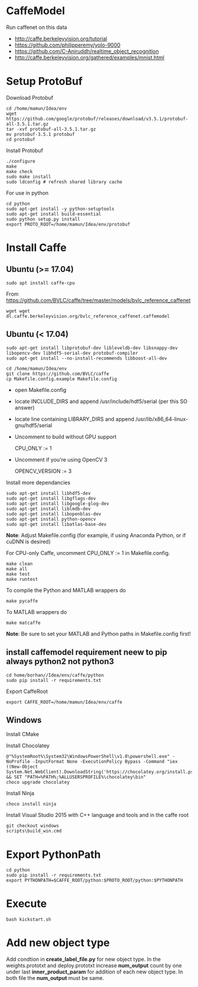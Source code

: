 # CaffeModel

Run caffenet on this data

- http://caffe.berkeleyvision.org/tutorial
- https://github.com/philipperemy/yolo-9000
- https://github.com/C-Aniruddh/realtime_object_recognition
- http://caffe.berkeleyvision.org/gathered/examples/mnist.html

# Setup ProtoBuf

Download Protobuf

    cd /home/mamun/Idea/env
    wget https://github.com/google/protobuf/releases/download/v3.5.1/protobuf-all-3.5.1.tar.gz
    tar -xvf protobuf-all-3.5.1.tar.gz 
    mv protobuf-3.5.1 protobuf
    cd protobuf
    
Install Protobuf

    ./configure
    make
    make check
    sudo make install
    sudo ldconfig # refresh shared library cache
    
For use in python

    cd python
    sudo apt-get install -y python-setuptools
    sudo apt-get install build-essential
    sudo python setup.py install
    export PROTO_ROOT=/home/mamun/Idea/env/protobuf

# Install Caffe

## Ubuntu (>= 17.04)

    sudo apt install caffe-cpu

From https://github.com/BVLC/caffe/tree/master/models/bvlc_reference_caffenet

    wget wget dl.caffe.berkeleyvision.org/bvlc_reference_caffenet.caffemodel

## Ubuntu (< 17.04)

    sudo apt-get install libprotobuf-dev libleveldb-dev libsnappy-dev libopencv-dev libhdf5-serial-dev protobuf-compiler
    sudo apt-get install --no-install-recommends libboost-all-dev

    cd /home/mamun/Idea/env
    git clone https://github.com/BVLC/caffe
    cp Makefile.config.example Makefile.config

- open Makefile.config
- locate INCLUDE_DIRS and append /usr/include/hdf5/serial (per this SO answer)
- locate line containing LIBRARY_DIRS and append /usr/lib/x86_64-linux-gnu/hdf5/serial
- Uncomment to build without GPU support

    CPU_ONLY := 1

- Uncomment if you're using OpenCV 3

    OPENCV_VERSION := 3

Install more dependancies

    sudo apt-get install libhdf5-dev
    sudo apt-get install libgflags-dev
    sudo apt-get install libgoogle-glog-dev
    sudo apt-get install liblmdb-dev
    sudo apt-get install libopenblas-dev
    sudo apt-get install python-opencv
    sudo apt-get install libatlas-base-dev
    
**Note**: Adjust Makefile.config (for example, if using Anaconda Python, or if cuDNN is desired)
    
For CPU-only Caffe, uncomment CPU_ONLY := 1 in Makefile.config.
    
    make clean
    make all
    make test
    make runtest
    
To compile the Python and MATLAB wrappers do 

    make pycaffe
    
To MATLAB wrappers do 
    
    make matcaffe

**Note**: Be sure to set your MATLAB and Python paths in Makefile.config first!
## install caffemodel requirement neew to pip always python2 not python3
    cd home/borhan//Idea/env/caffe/python 
    sudo pip install -r requirements.txt 
Export CaffeRoot

    export CAFFE_ROOT=/home/mamun/Idea/env/caffe
    
## Windows

Install CMake

Install Chocolatey

    @"%SystemRoot%\System32\WindowsPowerShell\v1.0\powershell.exe" -NoProfile -InputFormat None -ExecutionPolicy Bypass -Command "iex ((New-Object System.Net.WebClient).DownloadString('https://chocolatey.org/install.ps1'))" && SET "PATH=%PATH%;%ALLUSERSPROFILE%\chocolatey\bin"
    choco upgrade chocolatey

Install Ninja

    choco install ninja
    
Install Visual Studio 2015 with C++ language and tools and in the caffe root

    git checkout windows
    scripts\build_win.cmd

# Export PythonPath

    cd python
    sudo pip install -r requirements.txt
    export PYTHONPATH=$CAFFE_ROOT/python:$PROTO_ROOT/python:$PYTHONPATH
       
# Execute

    bash kickstart.sh
    
# Add new object type

Add condtion in **create_label_file.py** for new object type.
In the weights.prototxt and deploy.prototxt increase **num_output** count by one under last **inner_product_param** for addition of each new object type. 
In both file the **num_output** must be same.
